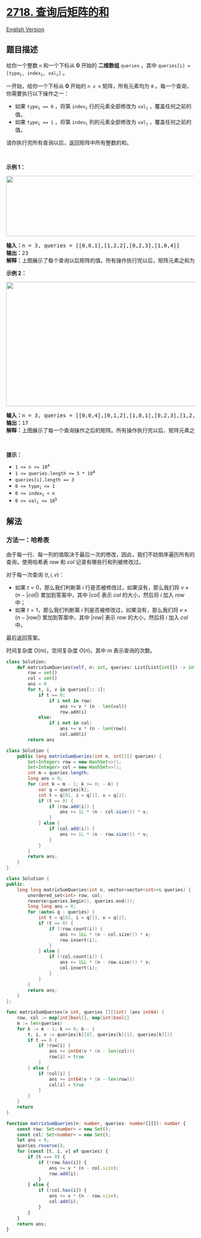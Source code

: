 # [2718. 查询后矩阵的和](https://leetcode.cn/problems/sum-of-matrix-after-queries)

[English Version](/solution/2700-2799/2718.Sum%20of%20Matrix%20After%20Queries/README_EN.md)

<!-- tags:数组,哈希表 -->

## 题目描述

<!-- 这里写题目描述 -->

<p>给你一个整数&nbsp;<code>n</code>&nbsp;和一个下标从 <strong>0</strong>&nbsp;开始的 <strong>二维数组</strong>&nbsp;<code>queries</code>&nbsp;，其中&nbsp;<code>queries[i] = [type<sub>i</sub>, index<sub>i</sub>, val<sub>i</sub>]</code>&nbsp;。</p>

<p>一开始，给你一个下标从 <strong>0</strong>&nbsp;开始的&nbsp;<code>n x n</code>&nbsp;矩阵，所有元素均为 <code>0</code>&nbsp;。每一个查询，你需要执行以下操作之一：</p>

<ul>
	<li>如果&nbsp;<code>type<sub>i</sub> == 0</code>&nbsp;，将第&nbsp;<code>index<sub>i</sub></code>&nbsp;行的元素全部修改为&nbsp;<code>val<sub>i</sub></code>&nbsp;，覆盖任何之前的值。</li>
	<li>如果&nbsp;<code>type<sub>i</sub> == 1</code>&nbsp;，将第&nbsp;<code>index<sub>i</sub></code>&nbsp;列的元素全部修改为 <code>val<sub>i</sub></code>&nbsp;，覆盖任何之前的值。</li>
</ul>

<p>请你执行完所有查询以后，返回矩阵中所有整数的和。</p>

<p>&nbsp;</p>

<p><strong>示例 1：</strong></p>

<p><img alt="" src="https://fastly.jsdelivr.net/gh/doocs/leetcode@main/solution/2700-2799/2718.Sum%20of%20Matrix%20After%20Queries/images/exm1.png" style="width: 681px; height: 161px;"></p>

<pre><b>输入：</b>n = 3, queries = [[0,0,1],[1,2,2],[0,2,3],[1,0,4]]
<b>输出：</b>23
<b>解释：</b>上图展示了每个查询以后矩阵的值。所有操作执行完以后，矩阵元素之和为 23 。
</pre>

<p><strong>示例 2：</strong></p>

<p><img alt="" src="https://fastly.jsdelivr.net/gh/doocs/leetcode@main/solution/2700-2799/2718.Sum%20of%20Matrix%20After%20Queries/images/exm2.png" style="width: 681px; height: 331px;"></p>

<pre><b>输入：</b>n = 3, queries = [[0,0,4],[0,1,2],[1,0,1],[0,2,3],[1,2,1]]
<b>输出：</b>17
<b>解释：</b>上图展示了每一个查询操作之后的矩阵。所有操作执行完以后，矩阵元素之和为 17 。
</pre>

<p>&nbsp;</p>

<p><strong>提示：</strong></p>

<ul>
	<li><code>1 &lt;= n &lt;= 10<sup>4</sup></code></li>
	<li><code>1 &lt;= queries.length &lt;= 5 * 10<sup>4</sup></code></li>
	<li><code>queries[i].length == 3</code></li>
	<li><code>0 &lt;= type<sub>i</sub> &lt;= 1</code></li>
	<li><code>0 &lt;= index<sub>i</sub>&nbsp;&lt; n</code></li>
	<li><code>0 &lt;= val<sub>i</sub> &lt;= 10<sup>5</sup></code></li>
</ul>

## 解法

### 方法一：哈希表

由于每一行、每一列的值取决于最后一次的修改，因此，我们不妨倒序遍历所有的查询，使用哈希表 $row$ 和 $col$ 记录有哪些行和列被修改过。

对于每一次查询 $(t, i, v)$：

-   如果 $t = 0$，那么我们判断第 $i$ 行是否被修改过，如果没有，那么我们将 $v \times (n - |col|)$ 累加到答案中，其中 $|col|$ 表示 $col$ 的大小，然后将 $i$ 加入 $row$ 中；
-   如果 $t = 1$，那么我们判断第 $i$ 列是否被修改过，如果没有，那么我们将 $v \times (n - |row|)$ 累加到答案中，其中 $|row|$ 表示 $row$ 的大小，然后将 $i$ 加入 $col$ 中。

最后返回答案。

时间复杂度 $O(m)$，空间复杂度 $O(n)$。其中 $m$ 表示查询的次数。

<!-- tabs:start -->

```python
class Solution:
    def matrixSumQueries(self, n: int, queries: List[List[int]]) -> int:
        row = set()
        col = set()
        ans = 0
        for t, i, v in queries[::-1]:
            if t == 0:
                if i not in row:
                    ans += v * (n - len(col))
                    row.add(i)
            else:
                if i not in col:
                    ans += v * (n - len(row))
                    col.add(i)
        return ans
```

```java
class Solution {
    public long matrixSumQueries(int n, int[][] queries) {
        Set<Integer> row = new HashSet<>();
        Set<Integer> col = new HashSet<>();
        int m = queries.length;
        long ans = 0;
        for (int k = m - 1; k >= 0; --k) {
            var q = queries[k];
            int t = q[0], i = q[1], v = q[2];
            if (t == 0) {
                if (row.add(i)) {
                    ans += 1L * (n - col.size()) * v;
                }
            } else {
                if (col.add(i)) {
                    ans += 1L * (n - row.size()) * v;
                }
            }
        }
        return ans;
    }
}
```

```cpp
class Solution {
public:
    long long matrixSumQueries(int n, vector<vector<int>>& queries) {
        unordered_set<int> row, col;
        reverse(queries.begin(), queries.end());
        long long ans = 0;
        for (auto& q : queries) {
            int t = q[0], i = q[1], v = q[2];
            if (t == 0) {
                if (!row.count(i)) {
                    ans += 1LL * (n - col.size()) * v;
                    row.insert(i);
                }
            } else {
                if (!col.count(i)) {
                    ans += 1LL * (n - row.size()) * v;
                    col.insert(i);
                }
            }
        }
        return ans;
    }
};
```

```go
func matrixSumQueries(n int, queries [][]int) (ans int64) {
	row, col := map[int]bool{}, map[int]bool{}
	m := len(queries)
	for k := m - 1; k >= 0; k-- {
		t, i, v := queries[k][0], queries[k][1], queries[k][2]
		if t == 0 {
			if !row[i] {
				ans += int64(v * (n - len(col)))
				row[i] = true
			}
		} else {
			if !col[i] {
				ans += int64(v * (n - len(row)))
				col[i] = true
			}
		}
	}
	return
}
```

```ts
function matrixSumQueries(n: number, queries: number[][]): number {
    const row: Set<number> = new Set();
    const col: Set<number> = new Set();
    let ans = 0;
    queries.reverse();
    for (const [t, i, v] of queries) {
        if (t === 0) {
            if (!row.has(i)) {
                ans += v * (n - col.size);
                row.add(i);
            }
        } else {
            if (!col.has(i)) {
                ans += v * (n - row.size);
                col.add(i);
            }
        }
    }
    return ans;
}
```

<!-- tabs:end -->

<!-- end -->
